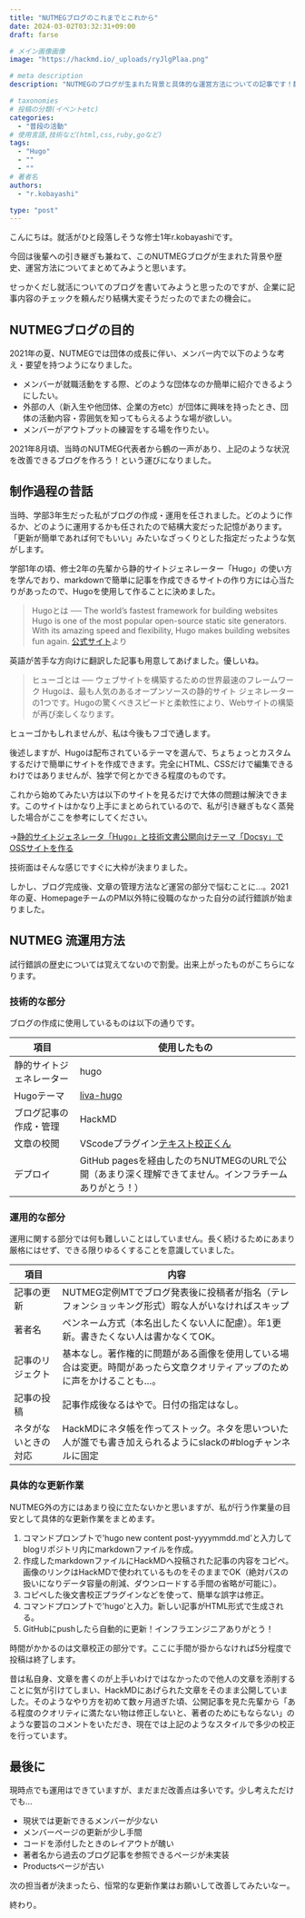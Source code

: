 ```yaml
---
title: "NUTMEGブログのこれまでとこれから"
date: 2024-03-02T03:32:31+09:00
draft: farse

# メイン画像画像
image: "https://hackmd.io/_uploads/ryJlgPlaa.png"

# meta description
description: "NUTMEGのブログが生まれた背景と具体的な運営方法についての記事です！静的サイトジェネレーター「Hugo」を使用してどのように運営しているかをざっくり解説しているので、団体ブログの開設を考えている方はぜひご覧ください！"

# taxonomies
# 投稿の分類(イベントetc)
categories:
  - "普段の活動"
# 使用言語,技術など(html,css,ruby,goなど)
tags:
  - "Hugo"
  - ""
  - ""
# 著者名
authors:
  - "r.kobayashi"

type: "post"
---
```

こんにちは。就活がひと段落しそうな修士1年r.kobayashiです。

今回は後輩への引き継ぎも兼ねて、このNUTMEGブログが生まれた背景や歴史、運営方法についてまとめてみようと思います。

せっかくだし就活についてのブログを書いてみようと思ったのですが、企業に記事内容のチェックを頼んだり結構大変そうだったのでまたの機会に。

## NUTMEGブログの目的

2021年の夏、NUTMEGでは団体の成長に伴い、メンバー内で以下のような考え・要望を持つようになりました。

- メンバーが就職活動をする際、どのような団体なのか簡単に紹介できるようにしたい。
- 外部の人（新入生や他団体、企業の方etc）が団体に興味を持ったとき、団体の活動内容・雰囲気を知ってもらえるような場が欲しい。
- メンバーがアウトプットの練習をする場を作りたい。

2021年8月頃、当時のNUTMEG代表者から鶴の一声があり、上記のような状況を改善できるブログを作ろう！という運びになりました。

## 制作過程の昔話

当時、学部3年生だった私がブログの作成・運用を任されました。どのように作るか、どのように運用するかも任されたので結構大変だった記憶があります。「更新が簡単であれば何でもいい」みたいなざっくりとした指定だったような気がします。

学部1年の頃、修士2年の先輩から静的サイトジェネレーター「Hugo」の使い方を学んでおり、markdownで簡単に記事を作成できるサイトの作り方には心当たりがあったので、Hugoを使用して作ることに決めました。

> Hugoとは ──
The world’s fastest framework for building websites
Hugo is one of the most popular open-source static site generators. With its amazing speed and flexibility, Hugo makes building websites fun again.
[公式サイト](https://gohugo.io/)より

英語が苦手な方向けに翻訳した記事も用意してあげました。優しいね。
> ヒューゴとは ──
ウェブサイトを構築するための世界最速のフレームワーク
Hugoは、最も人気のあるオープンソースの静的サイト ジェネレーターの1つです。Hugoの驚くべきスピードと柔軟性により、Webサイトの構築が再び楽しくなります。

ヒューゴかもしれませんが、私は今後もフゴで通します。

後述しますが、Hugoは配布されているテーマを選んで、ちょちょっとカスタムするだけで簡単にサイトを作成できます。完全にHTML、CSSだけで編集できるわけではありませんが、独学で何とかできる程度のものです。

これから始めてみたい方は以下のサイトを見るだけで大体の問題は解決できます。このサイトはかなり上手にまとめられているので、私が引き継ぎもなく蒸発した場合がここを参考にしてください。

→[静的サイトジェネレータ「Hugo」と技術文書公開向けテーマ「Docsy」でOSSサイトを作る](https://knowledge.sakura.ad.jp/22908/)

技術面はそんな感じですぐに大枠が決まりました。

しかし、ブログ完成後、文章の管理方法など運営の部分で悩むことに…。2021年の夏、HomepageチームのPM以外特に役職のなかった自分の試行錯誤が始まりました。

## NUTMEG 流運用方法

試行錯誤の歴史については覚えてないので割愛。出来上がったものがこちらになります。

### 技術的な部分

ブログの作成に使用しているものは以下の通りです。

| 項目                    | 使用したもの                                                                                                    |
|-------------------------|-----------------------------------------------------------------------------------------------------------|
| 静的サイトジェネレーター | hugo                                                                                                      |
| Hugoテーマ          | [liva-hugo](https://github.com/gethugothemes/liva-hugo)                                                  |
| ブログ記事の作成・管理  | HackMD                                                                                                    |
| 文章の校閲              | VScodeプラグイン[テキスト校正くん](https://marketplace.visualstudio.com/items?itemName=ICS.japanese-proofreading) |
| デプロイ                | GitHub pagesを経由したのちNUTMEGのURLで公開（あまり深く理解できてません。インフラチームありがとう！）                                |

### 運用的な部分

運用に関する部分では何も難しいことはしていません。長く続けるためにあまり厳格にはせず、できる限りゆるくすることを意識していました。

| 項目           | 内容                                                                                                                  |
|----------------|-----------------------------------------------------------------------------------------------------------------------|
| 記事の更新     | NUTMEG定例MTでブログ発表後に投稿者が指名（テレフォンショッキング形式）暇な人がいなければスキップ                       |
| 著者名         | ペンネーム方式（本名出したくない人に配慮）。年1更新。書きたくない人は書かなくてOK。                                    |
| 記事のリジェクト | 基本なし。著作権的に問題がある画像を使用している場合は変更。時間があったら文章クオリティアップのために声をかけることも…。 |
| 記事の投稿     | 記事作成後なるはやで。日付の指定はなし。                                                                                 |
| ネタがないときの対応 | HackMDにネタ帳を作ってストック。ネタを思いついた人が誰でも書き加えられるようにslackの#blogチャンネルに固定|

### 具体的な更新作業

NUTMEG外の方にはあまり役に立たないかと思いますが、私が行う作業量の目安として具体的な更新作業をまとめます。

1. コマンドプロンプトで'hugo new content post-yyyymmdd.md'と入力してblogリポジトリ内にmarkdownファイルを作成。
2. 作成したmarkdownファイルにHackMDへ投稿された記事の内容をコピペ。
   画像のリンクはHackMDで使われているものをそのままでOK（絶対パスの扱いになりデータ容量の削減、ダウンロードする手間の省略が可能に）。
3. コピペした後文書校正プラグインなどを使って、簡単な誤字は修正。
4. コマンドプロンプトで'hugo'と入力。新しい記事がHTML形式で生成される。
5. GitHubにpushしたら自動的に更新！インフラエンジニアありがとう！

時間がかかるのは文章校正の部分です。ここに手間が掛からなければ5分程度で投稿は終了します。

昔は私自身、文章を書くのが上手いわけではなかったので他人の文章を添削することに気が引けてしまい、HackMDにあげられた文章をそのまま公開していました。そのようなやり方を初めて数ヶ月過ぎた頃、公開記事を見た先輩から「ある程度のクオリティに満たない物は修正しないと、著者のためにもならない」のような要旨のコメントをいただき、現在では上記のようなスタイルで多少の校正を行っています。

## 最後に

現時点でも運用はできていますが、まだまだ改善点は多いです。少し考えただけでも…

- 現状では更新できるメンバーが少ない
- メンバーページの更新が少し手間
- コードを添付したときのレイアウトが醜い
- 著者名から過去のブログ記事を参照できるページが未実装
- Productsページが古い

次の担当者が決まったら、恒常的な更新作業はお願いして改善してみたいなー。

終わり。
